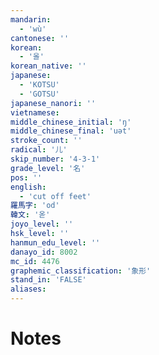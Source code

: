 ```yaml
---
mandarin:
  - 'wù'
cantonese: ''
korean:
  - '올'
korean_native: ''
japanese:
  - 'KOTSU'
  - 'GOTSU'
japanese_nanori: ''
vietnamese:
middle_chinese_initial: 'ŋ'
middle_chinese_final: 'uət'
stroke_count: ''
radical: '儿'
skip_number: '4-3-1'
grade_level: '名'
pos: ''
english:
  - 'cut off feet'
羅馬字: 'od'
韓文: '옫'
joyo_level: ''
hsk_level: ''
hanmun_edu_level: ''
danayo_id: 8002
mc_id: 4476
graphemic_classification: '象形'
stand_in: 'FALSE'
aliases:
---
```


# Notes
